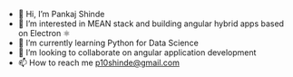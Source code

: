 - 👋 Hi, I’m Pankaj Shinde
- 👀 I’m interested in MEAN stack and building angular hybrid apps based on Electron ⚛️
- 🌱 I’m currently learning Python for Data Science
- 💞️ I’m looking to collaborate on angular application development
- 📫 How to reach me p10shinde@gmail.com

<!---
p10shinde/p10shinde is a ✨ special ✨ repository because its `README.md` (this file) appears on your GitHub profile.
You can click the Preview link to take a look at your changes.
--->
